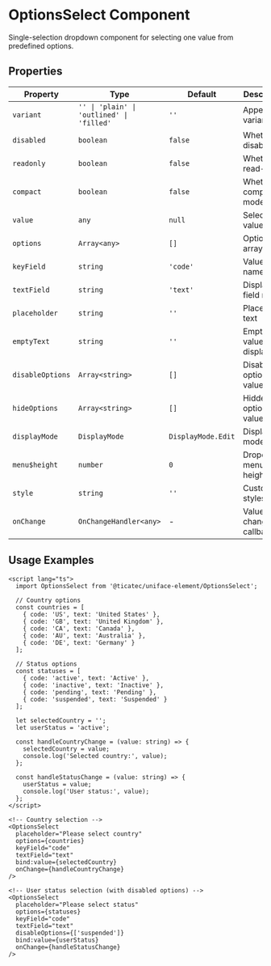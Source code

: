 # OptionsSelect Component

Single-selection dropdown component for selecting one value from predefined options.

## Properties

| Property | Type | Default | Description |
|----------|------|---------|-------------|
| `variant` | `'' \| 'plain' \| 'outlined' \| 'filled'` | `''` | Appearance variant |
| `disabled` | `boolean` | `false` | Whether disabled |
| `readonly` | `boolean` | `false` | Whether read-only |
| `compact` | `boolean` | `false` | Whether compact mode |
| `value` | `any` | `null` | Selected value |
| `options` | `Array<any>` | `[]` | Options array |
| `keyField` | `string` | `'code'` | Value field name |
| `textField` | `string` | `'text'` | Display field name |
| `placeholder` | `string` | `''` | Placeholder text |
| `emptyText` | `string` | `''` | Empty value display text |
| `disableOptions` | `Array<string>` | `[]` | Disabled option values |
| `hideOptions` | `Array<string>` | `[]` | Hidden option values |
| `displayMode` | `DisplayMode` | `DisplayMode.Edit` | Display mode |
| `menu$height` | `number` | `0` | Dropdown menu height |
| `style` | `string` | `''` | Custom styles |
| `onChange` | `OnChangeHandler<any>` | - | Value change callback |

## Usage Examples

```svelte
<script lang="ts">
  import OptionsSelect from '@ticatec/uniface-element/OptionsSelect';
  
  // Country options
  const countries = [
    { code: 'US', text: 'United States' },
    { code: 'GB', text: 'United Kingdom' },
    { code: 'CA', text: 'Canada' },
    { code: 'AU', text: 'Australia' },
    { code: 'DE', text: 'Germany' }
  ];
  
  // Status options
  const statuses = [
    { code: 'active', text: 'Active' },
    { code: 'inactive', text: 'Inactive' },
    { code: 'pending', text: 'Pending' },
    { code: 'suspended', text: 'Suspended' }
  ];
  
  let selectedCountry = '';
  let userStatus = 'active';
  
  const handleCountryChange = (value: string) => {
    selectedCountry = value;
    console.log('Selected country:', value);
  };
  
  const handleStatusChange = (value: string) => {
    userStatus = value;
    console.log('User status:', value);
  };
</script>

<!-- Country selection -->
<OptionsSelect 
  placeholder="Please select country"
  options={countries}
  keyField="code"
  textField="text"
  bind:value={selectedCountry}
  onChange={handleCountryChange}
/>

<!-- User status selection (with disabled options) -->
<OptionsSelect 
  placeholder="Please select status"
  options={statuses}
  keyField="code"
  textField="text"
  disableOptions={['suspended']}
  bind:value={userStatus}
  onChange={handleStatusChange}
/>
```